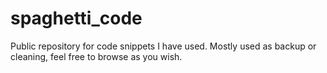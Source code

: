 # spaghetti_code
Public repository for code snippets I have used. Mostly used as backup or cleaning, feel free to browse as you wish.
